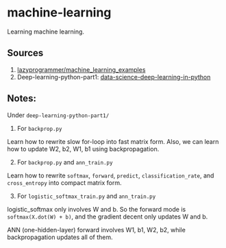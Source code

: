 # machine-learning
Learning machine learning.

## Sources
1. [lazyprogrammer/machine_learning_examples](https://github.com/lazyprogrammer/machine_learning_examples/)
2. Deep-learning-python-part1: [data-science-deep-learning-in-python](https://www.udemy.com/data-science-deep-learning-in-python/)

## Notes:
Under `deep-learning-python-part1/`
1. For `backprop.py`

Learn how to rewrite slow for-loop into fast matrix form. Also, we can learn how to update W2, b2, W1, b1 using backpropagation.


2. For `backprop.py` and `ann_train.py`

Learn how to rewrite `softmax`, `forward`, `predict`, `classification_rate`, and `cross_entropy` into compact matrix form.


3. For `logistic_softmax_train.py` and `ann_train.py`

logistic_softmax only involves W and b. So the forward mode is `softmax(X.dot(W) + b)`, and the gradient decent only updates W and b.

ANN (one-hidden-layer) forward involves W1, b1, W2, b2, while backpropagation updates all of them. 